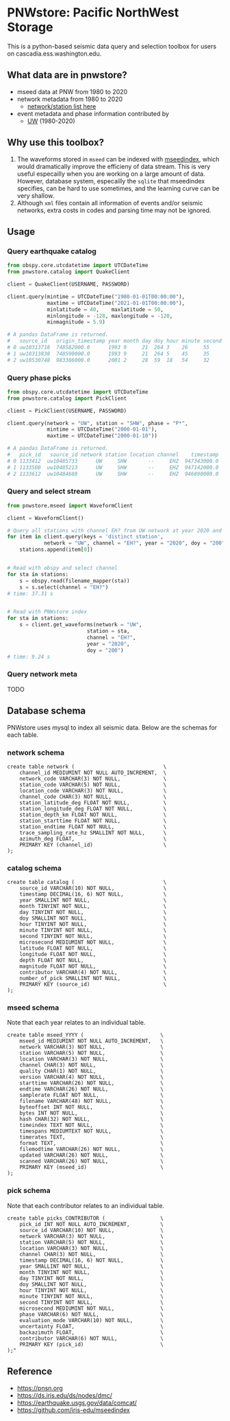 # PNWstore: Pacific NorthWest Storage
This is a python-based seismic data query and selection toolbox for users on cascadia.ess.washington.edu.

## What data are in pnwstore?
- mseed data at PNW from 1980 to 2020
- network metadata from 1980 to 2020
    - [network/station list here](./netlist.md)
- event metadata and phase information contributed by
    - [UW](https://pnsn.org/pnsn-data-products/earthquake-catalogs) (1980-2020)

## Why use this toolbox?
1. The waveforms stored in `mseed` can be indexed with [mseedindex](https://github.com/iris-edu/mseedindex), which would dramatically improve the efficieny of data stream. This is very useful especailly when you are working on a large amount of data. However, database system, especailly the `sqlite` that mseedindex specifies, can be hard to use sometimes, and the learning curve can be very shallow.
2. Although `xml` files contain all information of events and/or seismic networks, extra costs in codes and parsing time may not be ignored.


## Usage
### Query earthquake catalog
```python
from obspy.core.utcdatetime import UTCDateTime
from pnwstore.catalog import QuakeClient

client = QuakeClient(USERNAME, PASSWORD)

client.query(mintime = UTCDateTime("1980-01-01T00:00:00"),  
             maxtime = UTCDateTime("2021-01-01T00:00:00"), 
             minlatitude = 40,    maxlatitude = 50,
             minlongitude = -128, maxlongitude = -120,
             minmagnitude = 5.9)

# A pandas DataFrame is returned.
#   source_id   origin_timestamp year month day doy hour minute second  microsecond latitude longitude  depth  magnitude contributor number_of_pick
# 0 uw10313718  748582000.0      1993 9     21  264 3    26     55      630000      42.316    -122.027  8.560  5.9       uw          380
# 1 uw10313838  748590000.0      1993 9     21  264 5    45     35      230000      42.358    -122.058  8.530  6.0       uw          427
# 2 uw10530748  983386000.0      2001 2     28  59  18   54     32      830000      47.149    -122.727  51.798 6.8       uw          98

```

### Query phase picks
```python
from obspy.core.utcdatetime import UTCDateTime
from pnwstore.catalog import PickClient

client = PickClient(USERNAME, PASSWORD)

client.query(network = "UW", station = "SHW", phase = "P*",
             mintime = UTCDateTime("2000-01-01"), 
             maxtime = UTCDateTime("2000-01-10"))

# A pandas DataFrame is returned.
#   pick_id   source_id network station location channel    timestamp  year month day doy  hour  minute  second  microsecond phase evaluation_mode uncertainty  backazimuth contributor 
# 0 1133412  uw10485733      UW     SHW       --     EHZ  947343000.0  2000   1    8    8    14      57      23       680000     P          manual   0.05         79.0          UW
# 1 1133508  uw10485213      UW     SHW       --     EHZ  947142000.0  2000   1    6    6     6      52      56       790000     P          manual   0.08         63.6          UW 
# 2 1133612  uw10484688      UW     SHW       --     EHZ  946890000.0  2000   1    3    3     9       0      14       280000     P          manual   0.22        222.1          UW 
```

### Query and select stream
```python
from pnwstore.mseed import WaveformClient

client = WaveformClient()

# Query all stations with channel EH? from UW network at year 2020 and doy 200.
for item in client.query(keys = 'distinct station', 
            network = "UW", channel = "EH?", year = "2020", doy = "200"):
    stations.append(item[0])


# Read with obspy and select channel
for sta in stations:
    s = obspy.read(filename_mapper(sta))
    s = s.select(channel = "EH?")
# time: 37.31 s


# Read with PNWstore index
for sta in stations:
    s = client.get_waveforms(network = "UW", 
                          station = sta, 
                          channel = "EH?", 
                          year = "2020", 
                          doy = "200")
# time: 9.24 s
```

### Query network meta
TODO


## Database schema
PNWstore uses mysql to index all seismic data. Below are the schemas for each table.
### network schema 
```mysql
create table network (                             \
    channel_id MEDIUMINT NOT NULL AUTO_INCREMENT,  \
    network_code VARCHAR(3) NOT NULL,              \
    station_code VARCHAR(5) NOT NULL,              \
    location_code VARCHAR(3) NOT NULL,             \
    channel_code CHAR(3) NOT NULL,                 \
    station_latitude_deg FLOAT NOT NULL,           \
    station_longitude_deg FLOAT NOT NULL,          \
    station_depth_km FLOAT NOT NULL,               \
    station_starttime FLOAT NOT NULL,              \
    station_endtime FLOAT NOT NULL,                \
    trace_sampling_rate_hz SMALLINT NOT NULL,      \
    azimuth_deg FLOAT,                             \
    PRIMARY KEY (channel_id)                       \
);
```
### catalog schema
```mysql
create table catalog (                             \
    source_id VARCHAR(10) NOT NULL,                \
    timestamp DECIMAL(16, 6) NOT NULL,             \
    year SMALLINT NOT NULL,                        \
    month TINYINT NOT NULL,                        \
    day TINYINT NOT NULL,                          \
    doy SMALLINT NOT NULL,                         \
    hour TINYINT NOT NULL,                         \
    minute TINYINT NOT NULL,                       \
    second TINYINT NOT NULL,                       \
    microsecond MEDIUMINT NOT NULL,                \
    latitude FLOAT NOT NULL,                       \
    longitude FLOAT NOT NULL,                      \
    depth FLOAT NOT NULL,                          \
    magnitude FLOAT NOT NULL,                      \
    contributor VARCHAR(4) NOT NULL,               \
    number_of_pick SMALLINT NOT NULL,              \
    PRIMARY KEY (source_id)                        \
);
```
### mseed schema
Note that each year relates to an individual table.
```mysql
create table mseed_YYYY (                         \
    mseed_id MEDIUMINT NOT NULL AUTO_INCREMENT,   \
    network VARCHAR(3) NOT NULL,                  \
    station VARCHAR(5) NOT NULL,                  \
    location VARCHAR(3) NOT NULL,                 \
    channel CHAR(3) NOT NULL,                     \
    quality CHAR(1) NOT NULL,                     \
    version VARCHAR(4) NOT NULL,                  \
    starttime VARCHAR(26) NOT NULL,               \
    endtime VARCHAR(26) NOT NULL,                 \
    samplerate FLOAT NOT NULL,                    \
    filename VARCHAR(48) NOT NULL,                \
    byteoffset INT NOT NULL,                      \
    bytes INT NOT NULL,                           \
    hash CHAR(32) NOT NULL,                       \
    timeindex TEXT NOT NULL,                      \
    timespans MEDIUMTEXT NOT NULL,                \
    timerates TEXT,                               \
    format TEXT,                                  \
    filemodtime VARCHAR(26) NOT NULL,             \
    updated VARCHAR(26) NOT NULL,                 \
    scanned VARCHAR(26) NOT NULL,                 \
    PRIMARY KEY (mseed_id)                        \
);
```

### pick schema
Note that each contributor relates to an individual table.
```mysql 
create table picks_CONTRIBUTOR (                  \
    pick_id INT NOT NULL AUTO_INCREMENT,          \
    source_id VARCHAR(10) NOT NULL,               \
    network VARCHAR(3) NOT NULL,                  \
    station VARCHAR(5) NOT NULL,                  \
    location VARCHAR(3) NOT NULL,                 \
    channel CHAR(3) NOT NULL,                     \
    timestamp DECIMAL(16, 6) NOT NULL,            \
    year SMALLINT NOT NULL,                       \
    month TINYINT NOT NULL,                       \
    day TINYINT NOT NULL,                         \
    doy SMALLINT NOT NULL,                        \
    hour TINYINT NOT NULL,                        \
    minute TINYINT NOT NULL,                      \
    second TINYINT NOT NULL,                      \
    microsecond MEDIUMINT NOT NULL,               \
    phase VARCHAR(6) NOT NULL,                    \
    evaluation_mode VARCHAR(10) NOT NULL,         \
    uncertainty FLOAT,                            \
    backazimuth FLOAT,                            \
    contributor VARCHAR(6) NOT NULL,              \
    PRIMARY KEY (pick_id)                         \
);"
```

## Reference
* https://pnsn.org
* https://ds.iris.edu/ds/nodes/dmc/
* https://earthquake.usgs.gov/data/comcat/
* https://github.com/iris-edu/mseedindex

